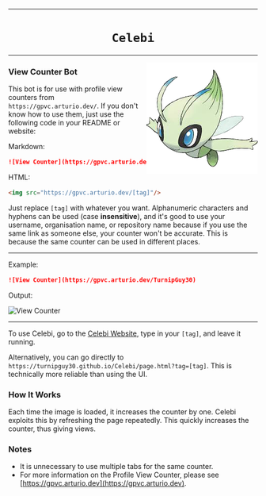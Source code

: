 <hr>
<h1 align="center"><code>Celebi</code></h1>
<hr>

<img align="right" src="logo.png">

### View Counter Bot

This bot is for use with profile view counters from `https://gpvc.arturio.dev/`. If you don't know how to use them, just use the following code in your README or website:

Markdown:

```markdown
![View Counter](https://gpvc.arturio.dev/[tag])
```

HTML:

```html
<img src="https://gpvc.arturio.dev/[tag]"/>
```

Just replace `[tag]` with whatever you want. Alphanumeric characters and hyphens can be used (case **insensitive**), and it's good to use your username, organisation name, or repository name because if you use the same link as someone else, your counter won't be accurate. This is because the same counter can be used in different places.

---

Example:

```markdown
![View Counter](https://gpvc.arturio.dev/TurnipGuy30)
```

Output:

![View Counter](https://gpvc.arturio.dev/TurnipGuy30 "![View Counter](https://gpvc.arturio.dev/TurnipGuy30)")

---

To use Celebi, go to the [Celebi Website](https://turnipguy30.github.io/Celebi/ "Celebi Website"), type in your `[tag]`, and leave it running.

Alternatively, you can go directly to `https://turnipguy30.github.io/Celebi/page.html?tag=[tag]`. This is technically more reliable than using the UI.

### How It Works

Each time the image is loaded, it increases the counter by one. Celebi exploits this by refreshing the page repeatedly. This quickly increases the counter, thus giving views.

### Notes

- It is unnecessary to use multiple tabs for the same counter.
- For more information on the Profile View Counter, please see [https://gpvc.arturio.dev](https://gpvc.arturio.dev).
